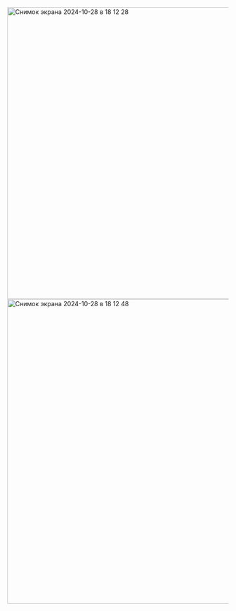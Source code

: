 <img width="665" alt="Снимок экрана 2024-10-28 в 18 12 28" src="https://github.com/user-attachments/assets/79ffb2bc-de38-4aa3-ae01-fb1d39b438e8">
<img width="694" alt="Снимок экрана 2024-10-28 в 18 12 48" src="https://github.com/user-attachments/assets/9dcecf62-80f0-478e-9036-78de42f6b45f">
